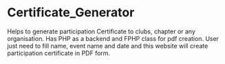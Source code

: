 # Certificate_Generator
Helps to generate participation Certificate to clubs, chapter or any organisation.
Has PHP as a backend and FPHP class for pdf creation.
User just need to fill name, event name and date and this website will create participation certificate in PDF form.
